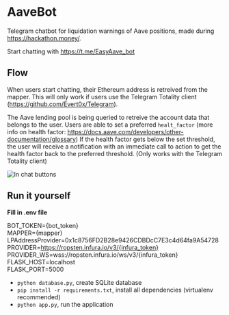 # AaveBot
Telegram chatbot for liquidation warnings of Aave positions, made during https://hackathon.money/.

Start chatting with https://t.me/EasyAave_bot

## Flow
When users start chatting, their Ethereum address is retreived from the mapper. 
This will only work if users use the Telegram Totality client (https://github.com/Evert0x/Telegram).

The Aave lending pool is being queried to retreive the account data that belongs to the user. 
Users are able to set a preferred `healt_factor` (more info on health factor: https://docs.aave.com/developers/other-documentation/glossary)
If the health factor gets below the set threshold, the user will receive a notification with an immediate call to action to 
get the health factor back to the preferred threshold. (Only works with the Telegram Totality client)

![In chat buttons](https://i.imgur.com/n44f2eK.png)

## Run it yourself

**Fill in .env file**

BOT_TOKEN={bot_token}</br>
MAPPER={mapper}</br>
LPAddressProvider=0x1c8756FD2B28e9426CDBDcC7E3c4d64fa9A54728</br>
PROVIDER=https://ropsten.infura.io/v3/{infura_token}</br>
PROVIDER_WS=wss://ropsten.infura.io/ws/v3/{infura_token}</br>
FLASK_HOST=localhost</br>
FLASK_PORT=5000


- `python database.py`, create SQLite database
- `pip install -r requirements.txt`, install all dependencies (virtualenv recommended)
- `python app.py`, run the application
